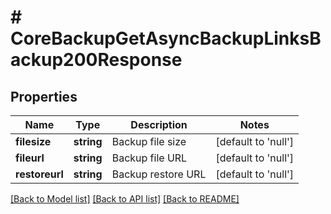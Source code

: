 # # CoreBackupGetAsyncBackupLinksBackup200Response

## Properties

Name | Type | Description | Notes
------------ | ------------- | ------------- | -------------
**filesize** | **string** | Backup file size | [default to 'null']
**fileurl** | **string** | Backup file URL | [default to 'null']
**restoreurl** | **string** | Backup restore URL | [default to 'null']

[[Back to Model list]](../../README.md#models) [[Back to API list]](../../README.md#endpoints) [[Back to README]](../../README.md)
